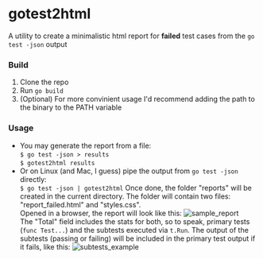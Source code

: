 # gotest2html
A utility to create a minimalistic html report for **failed** test cases from the `go test -json` output

### Build
1. Clone the repo
2. Run `go build`
3. (Optional) For more convinient usage I'd recommend adding the path to the binary to the PATH variable

### Usage
* You may generate the report from a file:\
`$ go test -json > results`\
`$ gotest2html results`
* Or on Linux (and Mac, I guess) pipe the output from `go test -json` directly:\
`$ go test -json | gotest2html`
Once done, the folder "reports" will be created in the current directory. The folder will contain two files: "report_failed.html" and "styles.css".\
Opened in a browser, the report will look like this:
![sample_report](https://user-images.githubusercontent.com/53792559/113504938-55849880-9544-11eb-8231-3673f020fe71.png)\
The "Total" field includes the stats for both, so to speak, primary tests (`func Test...`) and the subtests executed via `t.Run`.
The output of the subtests (passing or failing) will be included in the primary test output if it fails, like this:
![subtests_example](https://user-images.githubusercontent.com/53792559/113505156-beb8db80-9545-11eb-886a-cf87386b28d4.png)
